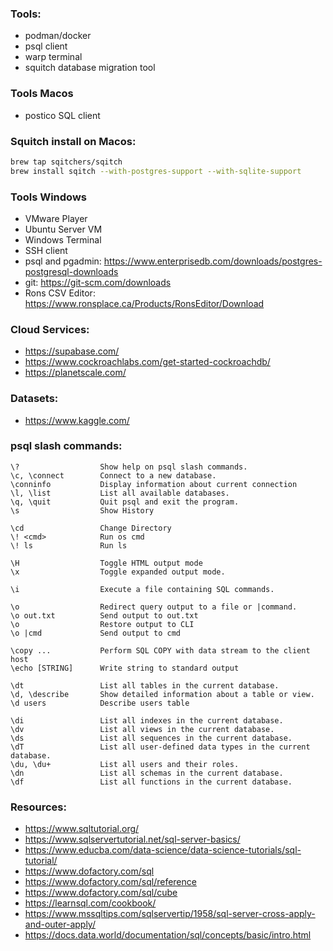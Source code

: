 ### Tools:

-   podman/docker
-   psql client
-   warp terminal
-   squitch database migration tool

### Tools Macos

-   postico SQL client

### Squitch install on Macos:

```bash
brew tap sqitchers/sqitch
brew install sqitch --with-postgres-support --with-sqlite-support
```

### Tools Windows

-   VMware Player
-   Ubuntu Server VM
-   Windows Terminal
-   SSH client
-   psql and pgadmin: https://www.enterprisedb.com/downloads/postgres-postgresql-downloads
-   git: https://git-scm.com/downloads
-   Rons CSV Editor: https://www.ronsplace.ca/Products/RonsEditor/Download

### Cloud Services:

-   https://supabase.com/
-   https://www.cockroachlabs.com/get-started-cockroachdb/
-   https://planetscale.com/

### Datasets:

-   https://www.kaggle.com/

### psql slash commands:

```
\?                  Show help on psql slash commands.
\c, \connect        Connect to a new database.
\conninfo           Display information about current connection
\l, \list           List all available databases.
\q, \quit           Quit psql and exit the program.
\s                  Show History

\cd                 Change Directory
\! <cmd>            Run os cmd
\! ls               Run ls

\H                  Toggle HTML output mode
\x                  Toggle expanded output mode.

\i                  Execute a file containing SQL commands.

\o                  Redirect query output to a file or |command.
\o out.txt          Send output to out.txt
\o                  Restore output to CLI
\o |cmd             Send output to cmd

\copy ...           Perform SQL COPY with data stream to the client host
\echo [STRING]      Write string to standard output

\dt                 List all tables in the current database.
\d, \describe       Show detailed information about a table or view.
\d users            Describe users table

\di                 List all indexes in the current database.
\dv                 List all views in the current database.
\ds                 List all sequences in the current database.
\dT                 List all user-defined data types in the current database.
\du, \du+           List all users and their roles.
\dn                 List all schemas in the current database.
\df                 List all functions in the current database.
```

### Resources:

-   https://www.sqltutorial.org/
-   https://www.sqlservertutorial.net/sql-server-basics/
-   https://www.educba.com/data-science/data-science-tutorials/sql-tutorial/
-   https://www.dofactory.com/sql
-   https://www.dofactory.com/sql/reference
-   https://www.dofactory.com/sql/cube
-   https://learnsql.com/cookbook/
-   https://www.mssqltips.com/sqlservertip/1958/sql-server-cross-apply-and-outer-apply/
-   https://docs.data.world/documentation/sql/concepts/basic/intro.html
